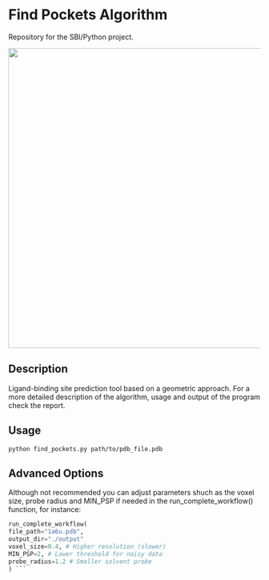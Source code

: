 # Find Pockets Algorithm
Repository for the SBI/Python project.
<p align="center">
  <img src="https://github.com/user-attachments/assets/cb99cf45-d5ed-4b92-85ec-7d17d032e7c1" width="600">
</p>

## Description
Ligand-binding site prediction tool based on a geometric approach. For a more detailed description of the algorithm, usage and output of the program check the report.

## Usage
``
python find_pockets.py path/to/pdb_file.pdb
``

## Advanced Options
Although not recommended you can adjust parameters shuch as the voxel size, probe radius and MIN_PSP if needed in the run_complete_workflow() function, for instance:

```python
run_complete_workflow(
file_path="1a6u.pdb",
output_dir="./output"
voxel_size=0.4, # Higher resolution (slower)
MIN_PSP=2, # Lower threshold for noisy data
probe_radius=1.2 # Smaller solvent probe
) ```
